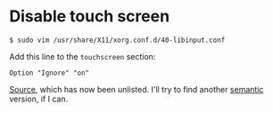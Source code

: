 # Disable touch screen

```
$ sudo vim /usr/share/X11/xorg.conf.d/40-libinput.conf
```

Add this line to the `touchscreen` section:
```
Option "Ignore" "on"
```

[Source](https://www.youtube.com/watch?v=7qZBiOsXI_s), which has now been
unlisted.  I'll try to find another [semantic](https://en.wikipedia.org/wiki/Semantic_Web) version,
if I can.

[//]: # (6:57pm on May 23, 2022)
